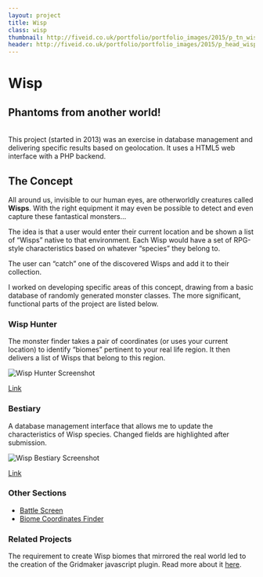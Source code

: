 ```yaml
---
layout: project
title: Wisp
class: wisp
thumbnail: http://fiveid.co.uk/portfolio/portfolio_images/2015/p_tn_wisp.png
header: http://fiveid.co.uk/portfolio/portfolio_images/2015/p_head_wisp.png
---
```


# Wisp

## Phantoms from another world!

<br/>
This project (started in 2013) was an exercise in database management and delivering specific results based on geolocation. It uses a HTML5 web interface with a PHP backend.

## The Concept
All around us, invisible to our human eyes, are otherworldly creatures called **Wisps**. With the right equipment it may even be possible to detect and even capture these fantastical monsters…

The idea is that a user would enter their current location and be shown a list of “Wisps” native to that environment. Each Wisp would have a set of RPG-style characteristics based on whatever “species” they belong to.  

The user can “catch” one of the discovered Wisps and add it to their collection.

I worked on developing specific areas of this concept, drawing from a basic database of randomly generated monster classes. The more significant, functional parts of the project are listed below.

### Wisp Hunter

The monster finder takes a pair of coordinates (or uses your current location) to identify “biomes” pertinent to your real life region.  It then delivers a list of Wisps that belong to this region.

![Wisp Hunter Screenshot](http://fiveid.co.uk/portfolio/portfolio_images/2016/wisp_screenshot_01.jpg)

[Link](http://fiveid.co.uk/projects/monsters/)

### Bestiary

A database management interface that allows me to update the characteristics of Wisp species. Changed fields are highlighted after submission.

![Wisp Bestiary Screenshot](http://fiveid.co.uk/portfolio/portfolio_images/2016/wisp_screenshot_02.jpg)

[Link](http://fiveid.co.uk/projects/monsters/bestiary)

### Other Sections
* [Battle Screen](http://fiveid.co.uk/projects/monsters/battle)
* [Biome Coordinates Finder](http://fiveid.co.uk/projects/monsters/loci)

### Related Projects
The requirement to create Wisp biomes that mirrored the real world led to the creation of the Gridmaker javascript plugin. Read more about it [here](https://github.com/fiveid/gmaps-gridlines).
